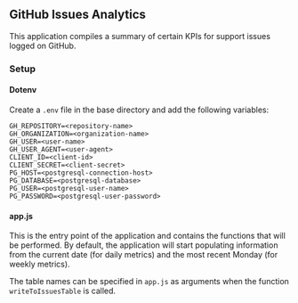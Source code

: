 ## GitHub Issues Analytics

This application compiles a summary of certain KPIs for support issues logged on GitHub.

### Setup

#### Dotenv

Create a `.env` file in the base directory and add the following variables:

```
GH_REPOSITORY=<repository-name>
GH_ORGANIZATION=<organization-name>
GH_USER=<user-name>
GH_USER_AGENT=<user-agent>
CLIENT_ID=<client-id>
CLIENT_SECRET=<client-secret>
PG_HOST=<postgresql-connection-host>
PG_DATABASE=<postgresql-database>
PG_USER=<postgresql-user-name>
PG_PASSWORD=<postgresql-user-password>
```

#### app.js

This is the entry point of the application and contains the functions that will be performed. By default, the application will start populating information from the current date (for daily metrics) and the most recent Monday (for weekly metrics).

The table names can be specified in `app.js` as arguments when the function `writeToIssuesTable` is called.